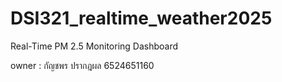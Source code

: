 # DSI321_realtime_weather2025
Real-Time PM 2.5 Monitoring  Dashboard

owner : กัญชพร ปรากฎผล 6524651160
